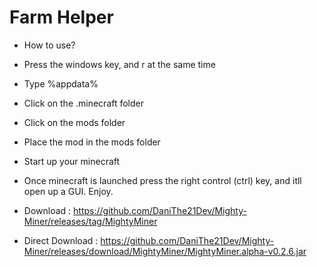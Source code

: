 # Farm Helper 
- How to use?
- Press the windows key, and r at the same time
- Type %appdata%
- Click on the .minecraft folder
- Click on the mods folder
- Place the mod in the mods folder
- Start up your minecraft

- Once minecraft is launched press the right control (ctrl) key, and itll open up a GUI. Enjoy. 

- Download : https://github.com/DaniThe21Dev/Mighty-Miner/releases/tag/MightyMiner

- Direct Download : https://github.com/DaniThe21Dev/Mighty-Miner/releases/download/MightyMiner/MightyMiner.alpha-v0.2.6.jar

